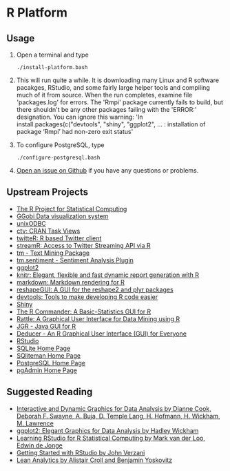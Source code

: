 # R Platform

## Usage

1. Open a terminal and type

	```
	./install-platform.bash
	```
1. This will run quite a while. It is downloading many Linux and R software pacakges, RStudio, and some fairly large helper tools and compiling much of it from source. When the run completes, examine file 'packages.log' for errors. The 'Rmpi' package currently fails to build, but there shouldn't be any other packages failing with the 'ERROR:' designation. You can ignore this warning: 'In install.packages(c("devtools", "shiny", "ggplot2",  ... : installation of package ‘Rmpi’ had non-zero exit status'
1. To configure PostgreSQL, type

	```
	./configure-postgresql.bash
	```
1. [Open an issue on Github](https://github.com/znmeb/Computational-Journalism-Publishers-Workbench/issues/new) if you have any questions or problems.

## Upstream Projects
* [The R Project for Statistical Computing](http://www.r-project.org/)
* [GGobi Data visualization system](http://www.ggobi.org/)
* [unixODBC](http://www.unixodbc.org/)
* [ctv: CRAN Task Views](http://cran.r-project.org/web/packages/ctv/index.html)
* [twitteR: R based Twitter client](http://cran.r-project.org/web/packages/twitteR/index.html)
* [streamR: Access to Twitter Streaming API via R](http://cran.r-project.org/web/packages/streamR/index.html)
* [tm - Text Mining Package](http://cran.r-project.org/web/packages/tm/index.html)
* [tm.sentiment - Sentiment Analysis Plugin](https://r-forge.r-project.org/projects/sentiment/)
* [ggplot2](http://docs.ggplot2.org/current/)
* [knitr: Elegant, flexible and fast dynamic report generation with R](http://yihui.name/knitr/)
* [markdown: Markdown rendering for R](http://cran.r-project.org/web/packages/markdown/index.html)
* [reshapeGUI: A GUI for the reshape2 and plyr packages](http://cran.r-project.org/web/packages/reshapeGUI/index.html)
* [devtools: Tools to make developing R code easier](http://cran.r-project.org/web/packages/devtools/index.html)
* [Shiny](http://www.rstudio.com/shiny/)
* [The R Commander: A Basic-Statistics GUI for R](http://socserv.mcmaster.ca/jfox/Misc/Rcmdr/)
* [Rattle: A Graphical User Interface for Data Mining using R ](http://rattle.togaware.com/)
* [JGR - Java GUI for R](http://www.rforge.net/JGR/)
* [Deducer - An R Graphical User Interface (GUI) for Everyone](http://www.deducer.org/pmwiki/index.php?n=Main.DeducerManual?from=Main.HomePage)
* [RStudio](http://www.rstudio.com/)
* [SQLite Home Page](https://www.sqlite.org/)
* [SQliteman Home Page](https://www.sqliteman.com/)
* [PostgreSQL Home Page](http://www.postgresql.org/)
* [pgAdmin Home Page](http://www.pgadmin.org/)

## Suggested Reading
* [Interactive and Dynamic Graphics for Data Analysis by Dianne Cook, Deborah F. Swayne, A. Buja, D. Temple Lang, H. Hofmann, H. Wickham, M. Lawrence](http://j.mp/WPhvCU)
* [ggplot2: Elegant Graphics for Data Analysis by Hadley Wickham](http://j.mp/XoQc0G)
* [Learning RStudio for R Statistical Computing by Mark van der Loo, Edwin de Jonge](http://j.mp/14Z5k8d)
* [Getting Started with RStudio by John Verzani](http://j.mp/XQsgSb)
* [Lean Analytics by Alistair Croll and Benjamin Yoskovitz](http://j.mp/13u0X6T)
